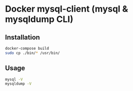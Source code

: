 # Docker mysql-client (mysql & mysqldump CLI)

## Installation
```sh
docker-compose build
sudo cp ./bin/* /usr/bin/
```

## Usage
```sh
mysql -V
mysqldump -V
```
